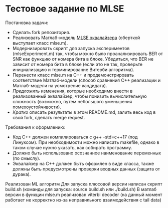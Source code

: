 # Тестовое задание по MLSE

Постановка задачи:
- Сделать fork репозитория.
- Реализовать Матлаб-модель [MLSE эквалайзера](https://wirelesspi.com/maximum-likelihood-sequence-estimation-mlse-equalizer/) (оберткой выступает класс mlse.m).
- Модернизировать скрипт для запуска экспериментов (mlseExperiment.m) так, чтобы можно было проанализировать BER от SNR как функцию от номера бита в блоке. Убедиться, что BER не зависит от номера бита в блоке (если это не так, проверьте инициализацию и терминирование Витерби алгоритма).
- Перенести класс mlse.m на С++ и продемонстрировать соответствие Матлаб-модели (способ сравнения С++ реализации и Матлаб-модели на усмотрение кандидата).
- *Предложить* изменения, которые необходимо внести в реализованный эквалайзер, чтобы понизить вычислительную сложность (возможно, путем небольшого уменьшения помехоустойчивости).
- *Кратко* описать результаты в этом README.md, залить весь код в свой fork, сделать merge request.

Требования к оформлению:
- Код С++ должен компилироваться с g++ -std=c++17 (под Линуксом). При необходимости можно написать makefile, однако в таком случае нужно указать, как собирать программу.
- Должно быть использовано осознанное наименование переменных (по смыслу).
- Эквалайзер на С++ должен быть оформлен в виде класса, также должны быть предусмотрены проверки входных данных (защита от дурака).

Реализован ML алгоритм
Для запуска плюсовой версии написан скрипт build.sh (команды для запуска: source build.sh или ./build.sh)
В матлаб версии в функции mlse.m реализован viterbi decoder (на данный момент работает не корректно из-за неправильного взаимодействия с tail data)